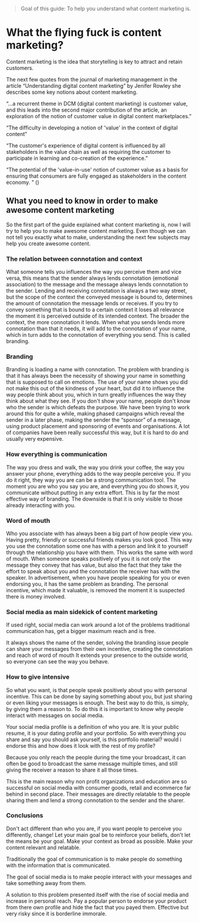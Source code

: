> Goal of this guide: To help you understand what content marketing is.

# What the flying fuck is content marketing?

Content marketing is the idea that storytelling is key to attract and retain customers.

The next few quotes from the journal of marketing management in the article “Understanding digital content marketing” by Jenifer Rowley she describes some key notions about content marketing.

“...a recurrent theme in DCM (digital content marketing) is customer value, and this leads into the second major contribution of the article, an exploration of the notion of customer value in digital content marketplaces.”

“The difficulty in developing a notion of 'value' in the context of digital content”

“The customer's experience of digital content is influenced by all stakeholders in the value chain as well as requiring the customer to participate in learning and co-creation of the experience.”

“The potential of the 'value-in-use' notion of customer value as a basis for ensuring that consumers are fully engaged as stakeholders in the content economy. ” ()

## What you need to know in order to make awesome content marketing

So the first part of the guide explained what content marketing is, now I will try to help you to make awesome content marketing. Even though we can not tell you exactly what to make, understanding the next few subjects may help you create awesome content.

### The relation between connotation and context

What someone tells you influences the way you perceive them and vice versa, this means that the sender always lends connotation (emotional association) to the message and the message always lends connotation to the sender. Lending and receiving connotation is always a two way street, but the scope of the context the conveyed message is bound to, determines the amount of connotation the message lends or receives. If you try to convey something that is bound to a certain context it loses all relevance the moment it is perceived outside of its intended context. The broader the context, the more connotation it lends. When what you sends lends more connotation than that it needs, it will add to the connotation of your name, which in turn adds to the connotation of everything you send. This is called branding.

### Branding

Branding is loading a name with connotation. The problem with branding is that it has always been the necessity of showing your name in something that is supposed to call on emotions. The use of your name shows you did not make this out of the kindness of your heart, but did it to influence the way people think about you, which in turn greatly influences the way they think about what they see. If you don't show your name, people don't know who the sender is which defeats the purpose.  We have been trying to work around this for quite a while, making phased campaigns which reveal the sender in a later phase, making the sender the “sponsor” of a message, using product placement and sponsoring of events and organisations. A lot of companies have been really successful this way, but it is hard to do and usually very expensive.

### How everything is communication

The way you dress and walk, the way you drink your coffee, the way you answer your phone, everything adds to the way people perceive you. If you do it right, they way you are can be a strong communication tool. The moment you are who you say you are, and everything you do shows it, you communicate without putting in any extra effort. This is by far the most effective way of branding.
The downside is that it is only visible to those already interacting with you.

### Word of mouth

Who you associate with has always been a big part of how people view you. Having pretty, friendly or successful friends makes you look good. This way you use the connotation some one has with a person and link it to yourself through the relationship you have with them. This works the same with word of mouth. When someone speaks positively of you it is not only the message they convey that has value, but also the fact that they take the effort to speak about you and the connotation the receiver has with the speaker.
In advertisement, when you have people speaking for you or even endorsing you, it has the same problem as branding. The personal incentive, which made it valuable, is removed the moment it is suspected there is money involved.

### Social media as main sidekick of content marketing

If used right, social media can work around a lot of the problems traditional communication has, get a bigger maximum reach and is free.

It always shows the name of the sender, solving the branding issue
people can share your messages from their own incentive, creating the connotation and reach of word of mouth
It extends your presence to the outside world, so everyone can see the way you behave.

### How to give intensive

So what you want, is that people speak positively about you with personal incentive.
This can be done by saying something about you, but just sharing or even liking your messages is enough. The best way to do this, is simply, by giving them a reason to.
To do this it is important to know why people interact with messages on social media.

Your social media profile is a definition of who you are. It is your public resume, it is your dating profile and your portfolio. So with everything you share and say you should ask yourself, is this portfolio material? would i endorse this and how does it look with the rest of my profile?

Because you only reach the people during the time your broadcast, it can often be good to broadcast the same message multiple times, and still giving the receiver a reason to share it all those times.

This is the main reason why non profit organizations and education are so successful on social media with consumer goods, retail and ecommerce far behind in second place.
Their messages are directly relatable to the people sharing them and lend a strong connotation to the sender and the sharer.

### Conclusions

Don't act different than who you are, if you want people to perceive you differently, change!
Let your main goal be to reinforce your beliefs, don't let the means be your goal.
Make your context as broad as possible.
Make your content relevant and relatable.


Traditionally the goal of communication is to make people do something with the information that is communicated.

The goal of social media is to make people interact with your messages and take something away from them.

A solution to this problem presented itself with the rise of social media and increase in personal reach. Pay a popular person to endorse your product from there own profile and hide the fact that you payed them. Effective but very risky since it is borderline immorale.
